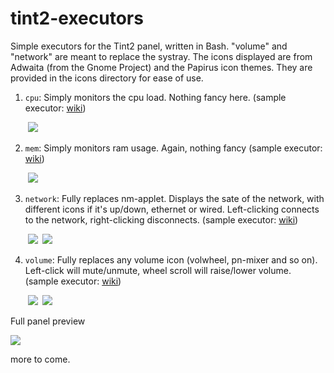 # tint2-executors

Simple executors for the Tint2 panel, written in Bash. "volume" and "network" are meant to replace the systray. The icons displayed are from Adwaita (from the Gnome Project) and the Papirus icon themes. They are provided in the icons directory for ease of use.

1. `cpu`: Simply monitors the cpu load. Nothing fancy here.  (sample executor: [wiki](https://github.com/I-LeCorbeau/tint2-executors/wiki/cpu))

&nbsp;&nbsp;&nbsp;&nbsp;&nbsp;&nbsp;&nbsp;![](https://github.com/I-LeCorbeau/tint2-executors/blob/master/.previews/cpu.png?raw=true)

2. `mem`: Simply monitors ram usage. Again, nothing fancy  (sample executor: [wiki](https://github.com/I-LeCorbeau/tint2-executors/wiki/mem))

&nbsp;&nbsp;&nbsp;&nbsp;&nbsp;&nbsp;&nbsp;![](https://github.com/I-LeCorbeau/tint2-executors/blob/master/.previews/ram.png?raw=true)

3. `network`: Fully replaces nm-applet. Displays the sate of the network, with different icons if it's up/down, ethernet or wired. Left-clicking connects to the network, right-clicking disconnects.  (sample executor: [wiki](https://github.com/I-LeCorbeau/tint2-executors/wiki/network))

&nbsp;&nbsp;&nbsp;&nbsp;&nbsp;&nbsp;&nbsp;![](https://github.com/I-LeCorbeau/tint2-executors/blob/master/.previews/network_up.png?raw=true)&nbsp;&nbsp;![](https://github.com/I-LeCorbeau/tint2-executors/blob/master/.previews/network_down.png?raw=true)

4. `volume`: Fully replaces any volume icon (volwheel, pn-mixer and so on). Left-click will mute/unmute, wheel scroll will raise/lower volume.  (sample executor: [wiki](https://github.com/I-LeCorbeau/tint2-executors/wiki/volume))

&nbsp;&nbsp;&nbsp;&nbsp;&nbsp;&nbsp;&nbsp;![](https://github.com/I-LeCorbeau/tint2-executors/blob/master/.previews/volume.png?raw=true)&nbsp;&nbsp;![](https://github.com/I-LeCorbeau/tint2-executors/blob/master/.previews/volume_muted.png?raw=true)

Full panel preview

![](https://github.com/I-LeCorbeau/tint2-executors/blob/master/.previews/theme.png?raw=true)

more to come.

